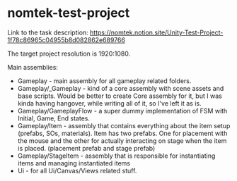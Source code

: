 # nomtek-test-project

Link to the task description: https://nomtek.notion.site/Unity-Test-Project-1f78c86965c04955b8d082862e689766

The target project resolution is 1920:1080.

Main assemblies:
- Gameplay - main assembly for all gameplay related folders.
- Gameplay/_Gameplay - kind of a core assembly with scene assets and base scripts. Would be better to create Core assembly for it, but I was kinda having hangover, while writing all of it, so I've left it as is.
- Gameplay/GameplayFlow - a super dummy implementation of FSM with Initial, Game, End states.
- Gameplay/Item - assembly that contains everything about the item setup (prefabs, SOs, materials). Item has two prefabs. One for placement with the mouse and the other for actually interacting on stage when the item is placed. (placement prefab and stage prefab)
- Gameplay/StageItem - assembly that is responsible for instantiating items and managing instantiated items
- Ui - for all Ui/Canvas/Views related stuff.
